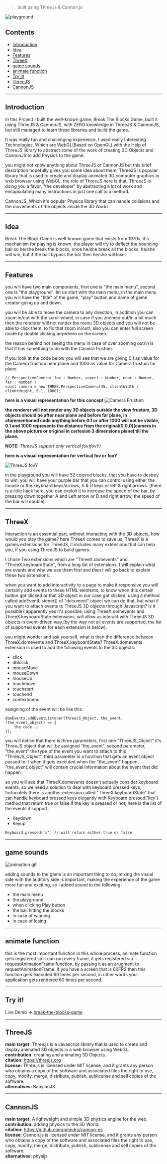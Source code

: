 > built using Three.js & Cannon.js

![playground](Images/README-files/main_menu.png)

<!-- adding space -->

## Contents

-   [Introduction](#introduction)
-   [Idea](#idea)
-   [Features](#features)
-   [ThreeX](#threex)
-   [game sounds](#game-sounds)
-   [animate function](#animate-function)
-   [Try it!](#try-it)
-   [ThreeJS](#threejs)
-   [CannonJS](#cannonjs)

---

<!-- adding space -->

## Introduction

In this Project I built the well-known game, Break The Blocks Game, built it using ThreeJS & CannonJS, with ZERO knowledge in ThreeJS & CannonJS, but still managed to learn these libraries and build the game.

It was really fun and challenging experience, I used really Interesting Technologies, Which are WebGL(Based on OpenGL) with the Help of ThreeJS library to abstract some of the work of creating 3D Objects and CannonJS to add Physics to the game.

you might not know anything about ThreeJS or CannonJS but this brief description hopefully gives you some idea about them, ThreeJS is popular library that is used to create and display animated 3D computer graphics in web browser using WebGL, the role of ThreeJS here is that, ThreeJS is doing you a favor, "the developer" by abstracting a lot of work and encapsulating many instructions in just one call to a method.

CannonJS, Which it's popular Physics library that can handle collisions and the movements of the objects inside the 3D World.

---

## Idea

Break The Block Game is well-known game that exists from 1970s, it's mechanism for playing is known, the player will try to deflect the bouncing ball so he/she break the blocks, once he/she break all the blocks, he/she will win, but if the ball bypass the bar then he/she will lose.

---

## Features

you will have two main components, first one is "the main menu", second one is "the playground", let us start with the main menu, in the main menu you will have the "title" of the game, "play" button and name of game creator going up and down.

you will be able to move the camera to any direction, in addition you can zoom in/out with the scroll wheel, in case if you zoomed out/in a bit much then the renderer will not render the menu 3D objects and you will not be able to click them, to fix that zoom in/out!, also you can enter full screen mode by double clicking anywhere on the screen.

the reason behind not seeing tha menu in case of over zooming out/in is
that it has something to do with the Camera frustum.

if you look at the code below you will see that we are giving 0.1 as value for the Camera frustum near plane and 1000 as value for Camera frustum far plane.

```
// PerspectiveCamera( fov : Number, aspect : Number, near : Number, far : Number )
const camera = new THREE.PerspectiveCamera(45, clientWidth / clientHeight, 0.1, 1000);
```

**here is a visual representation for this concept**
![Camera Frustum](/Images/README-files/VisualCameraFrustum.png)

**the renderer will not render any 3D objects outside the view frustum, 3D objects should be after near plane and before far plane, in aforementioned code
anything before 0.1 or after 1000 will not be visible, 0.1 and 1000 represents the distance from the original(0,0,0)(camera in the above picture or original in cartesian 3 dimensions plane) till the plane.**

**NOTE:** _ThreeJS support only vertical fov(fovY)_

**here is a visual representation for vertical fov or fovY**

![ThreeJS fovY](/Images/README-files/output-onlinepngtools.png)

in the playground you will have 52 colored blocks, that you have to destroy to win, you will have your purple bar that you can control using either the mouse or the keyboard keys/arrows, A & D keys or left & right arrows. (there is a little hack here, you can exploit it to increase the speed of the bar, by pressing down together A and Left arrow or D and right arrow, the speed of the bar will double).

---

## ThreeX

Interaction is an essential part, without interacting with the 3D objects,
how would you play the game? here ThreeX comes to save us, ThreeX is a games extensions for ThreeJS, it includes many extensions that can help you, if you using ThreeJS to build games.

I chose Two extensions which are "ThreeX.domevents" and "ThreeX.keyboardState", from a long list of extensions, I will explain what are events and why we use them first and then I will go back to explain these two extensions.

when you want to add interactivity to a page to make it responsive you will certainly add events to these HTML elements, to know when this certain button got clicked or that 3D object in our case got clicked, using a method called addEventListener() of "document" object we can do that, but what if you want to attach events to ThreeJS 3D objects through Javascript? is it possible? apparently yes it's possible, using ThreeX.domevents and ThreeX.keyboardState extensions, will allow us interact with ThreeJS 3D objects in event-driven way,(by the way not all events are supported, the list of supported events for each extension is below).

you might wonder and ask yourself, what is then the difference between ThreeX.domevents and ThreeX.keyboardState?
ThreeX.domevents extension is used to add the following events to the 3D objects:

-   click
-   dblclick
-   mouseMove
-   mouseDown
-   mouseUp
-   touchmove
-   touchstart
-   touchend
-   contextmenu

assigning of the event will be like this:

```
domEvents.addEventListener(ThreeJS_Object, the_event, (the_event_object) => {
    the code...
});
```

you will notice that there is three parameters, first one "ThreeJS_Object" it's ThreeJS object that will be assigned "the_event", second parameter, "the_event" the type of the event you want to attach to this "ThreeJS_Object", third parameter is a function that gets an event object passed to it when it gets executed when the "the_event" happen, "the_event_object" will contain crucial information about the event that did happen.

so you will see that ThreeX.domevents doesn't actually consider keyboard events, so we need a solution to deal with keyboard pressed keys, fortunately there is another extension called "ThreeX.keyboardState" that can handle keyboard pressed keys elegantly with Keyboard.pressed('key') method that return true or false if the key is pressed or not, here is the list of the events it support:

-   Keydown
-   Keyup

```
Keyboard.pressed('a') // will return either true or false
```

---

## game sounds

![animation gif](Images/README-files/Animation.gif)

adding sounds to the game is an important thing to do, mixing the visual side with the auditory side is important, making the experience of the game more fun and exciting, so I added sound to the following:

-   the main menu
-   the playground
-   when clicking Play button
-   the ball hitting the blocks
-   in case of winning
-   in case of losing

---

## animate function

this is the most important function in this whole process, animate function gets registered so it can run every frame, it gets registered via requestAnimationFrame function, by passing it as an arugment to requestAnimationFrame.
if you have a screen that is 60FPS then this function gets executed 60 times per second, in other words your application gets rendered 60 times per second.

---

## Try it!
Live Demo => [break-the-blocks-game](https://break-the-blocks-game.vercel.app)

---

## ThreeJS

**main target:** Three.js is a Javascript library that is used to create and display animated 3D objects in a web browser using WebGL.<br />
**contribution:** creating and animating 3D Objects.<br />
**citation:** https://threejs.org<br />
**license:** Three.js is licensed under MIT license, and it grants any person who obtains a copy of the software and associated files the right to use, copy, modify, merge, distribute, publish, sublicense and sell copies of the software.<br />
**alternatives:** BabylonJS<br />

---

## CannonJS

**main target:** A lightweight and simple 3D physics engine for the web.<br />
**contribution:** adding physics to the 3D World.<br />
**citation:** https://github.com/pmndrs/cannon-es<br />
**license:** Cannon.js is licensed under MIT license, and it grants any person who obtains a copy of the software and associated files the right to use, copy, modify, merge, distribute, publish, sublicense and sell copies of the software.<br />
**alternatives:** physijs<br />
